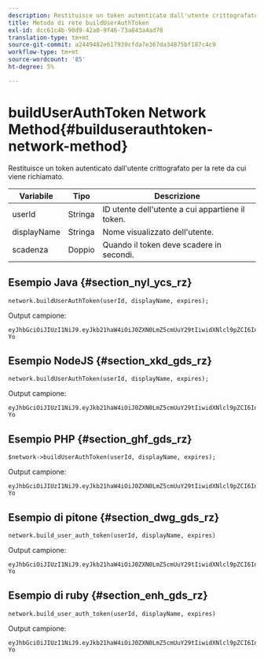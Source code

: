 ```yaml
---
description: Restituisce un token autenticato dall'utente crittografato per la rete da cui viene richiamato.
title: Metodo di rete buildUserAuthToken
exl-id: dcc61c4b-90d9-42a0-9f46-73a843a4ad78
translation-type: tm+mt
source-git-commit: a2449482e617939cfda7e367da34875bf187c4c9
workflow-type: tm+mt
source-wordcount: '85'
ht-degree: 5%

---
```


# buildUserAuthToken Network Method{#builduserauthtoken-network-method}

Restituisce un token autenticato dall&#39;utente crittografato per la rete da cui viene richiamato.

| Variabile | Tipo | Descrizione |
|--- |--- |--- |
| userId | Stringa | ID utente dell&#39;utente a cui appartiene il token. |
| displayName | Stringa | Nome visualizzato dell&#39;utente. |
| scadenza | Doppio | Quando il token deve scadere in secondi. |

## Esempio Java {#section_nyl_ycs_rz}

```
network.buildUserAuthToken(userId, displayName, expires); 
```

Output campione:

```
eyJhbGciOiJIUzI1NiJ9.eyJkb21haW4iOiJ0ZXN0LmZ5cmUuY29tIiwidXNlcl9pZCI6InN5c3RlbSIsImRpc3BsYXlfbmFtZSI6InN5c3RlbSIsImV4cGlyZXMiOjEzOTY2NTUwODN9.33GuJF_ou2O6CCV22Y3PlLUgP2Igy9vAXfmLONkt-Yo 
```

## Esempio NodeJS {#section_xkd_gds_rz}

```
network.buildUserAuthToken(userId, displayName, expires); 
```

Output campione:

```
eyJhbGciOiJIUzI1NiJ9.eyJkb21haW4iOiJ0ZXN0LmZ5cmUuY29tIiwidXNlcl9pZCI6InN5c3RlbSIsImRpc3BsYXlfbmFtZSI6InN5c3RlbSIsImV4cGlyZXMiOjEzOTY2NTUwODN9.33GuJF_ou2O6CCV22Y3PlLUgP2Igy9vAXfmLONkt-Yo 
```

## Esempio PHP {#section_ghf_gds_rz}

```
$network->buildUserAuthToken(userId, displayName, expires); 
```

Output campione:

```
eyJhbGciOiJIUzI1NiJ9.eyJkb21haW4iOiJ0ZXN0LmZ5cmUuY29tIiwidXNlcl9pZCI6InN5c3RlbSIsImRpc3BsYXlfbmFtZSI6InN5c3RlbSIsImV4cGlyZXMiOjEzOTY2NTUwODN9.33GuJF_ou2O6CCV22Y3PlLUgP2Igy9vAXfmLONkt-Yo
```

## Esempio di pitone {#section_dwg_gds_rz}

```
network.build_user_auth_token(userId, displayName, expires) 
```

Output campione:

```
eyJhbGciOiJIUzI1NiJ9.eyJkb21haW4iOiJ0ZXN0LmZ5cmUuY29tIiwidXNlcl9pZCI6InN5c3RlbSIsImRpc3BsYXlfbmFtZSI6InN5c3RlbSIsImV4cGlyZXMiOjEzOTY2NTUwODN9.33GuJF_ou2O6CCV22Y3PlLUgP2Igy9vAXfmLONkt-Yo
```

## Esempio di ruby {#section_enh_gds_rz}

```
network.build_user_auth_token(userId, displayName, expires) 
```

Output campione:

```
eyJhbGciOiJIUzI1NiJ9.eyJkb21haW4iOiJ0ZXN0LmZ5cmUuY29tIiwidXNlcl9pZCI6InN5c3RlbSIsImRpc3BsYXlfbmFtZSI6InN5c3RlbSIsImV4cGlyZXMiOjEzOTY2NTUwODN9.33GuJF_ou2O6CCV22Y3PlLUgP2Igy9vAXfmLONkt-Yo
```
